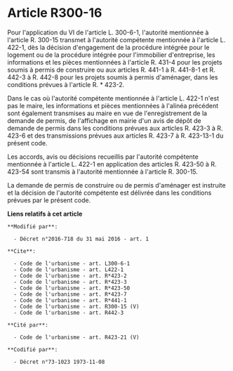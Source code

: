 # Article R300-16

Pour l'application du VI de l'article L. 300-6-1, l'autorité mentionnée à l'article R. 300-15 transmet à l'autorité
compétente mentionnée à l'article L. 422-1, dès la décision d'engagement de la procédure intégrée pour le logement ou de la
procédure intégrée pour l'immobilier d'entreprise, les informations et les pièces mentionnées à l'article R. 431-4 pour les
projets soumis à permis de construire ou aux articles R. 441-1 à R. 441-8-1 et R. 442-3 à R. 442-8 pour les projets soumis à
permis d'aménager, dans les conditions prévues à l'article R. * 423-2. 

Dans le cas où l'autorité compétente mentionnée à l'article L. 422-1 n'est pas le maire, les informations et pièces
mentionnées à l'alinéa précédent sont également transmises au maire en vue de l'enregistrement de la demande de permis, de
l'affichage en mairie d'un avis de dépôt de demande de permis dans les conditions prévues aux articles R. 423-3 à R. 423-6 et
des transmissions prévues aux articles R. 423-7 à R. 423-13-1 du présent code. 

Les accords, avis ou décisions recueillis par l'autorité compétente mentionnée à l'article L. 422-1 en application des
articles R. 423-50 à R. 423-54 sont transmis à l'autorité mentionnée à l'article R. 300-15. 

La demande de permis de construire ou de permis d'aménager est instruite et la décision de l'autorité compétente est délivrée
dans les conditions prévues par le présent code.

**Liens relatifs à cet article**

	**Modifié par**:

	  - Décret n°2016-718 du 31 mai 2016 - art. 1

	**Cite**:

	  - Code de l'urbanisme - art. L300-6-1
	  - Code de l'urbanisme - art. L422-1
	  - Code de l'urbanisme - art. R*423-2
	  - Code de l'urbanisme - art. R*423-3
	  - Code de l'urbanisme - art. R*423-50
	  - Code de l'urbanisme - art. R*423-7
	  - Code de l'urbanisme - art. R*441-1
	  - Code de l'urbanisme - art. R300-15 (V)
	  - Code de l'urbanisme - art. R442-3

	**Cité par**:

	  - Code de l'urbanisme - art. R423-21 (V)

	**Codifié par**:

	  - Décret n°73-1023 1973-11-08
